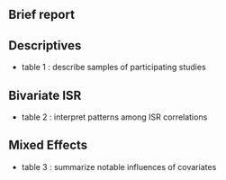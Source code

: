 Brief report
----


## Descriptives

- table 1 : describe samples of participating studies   

## Bivariate ISR

- table 2 : interpret patterns among ISR correlations   

## Mixed Effects

- table 3 : summarize notable influences of covariates 
